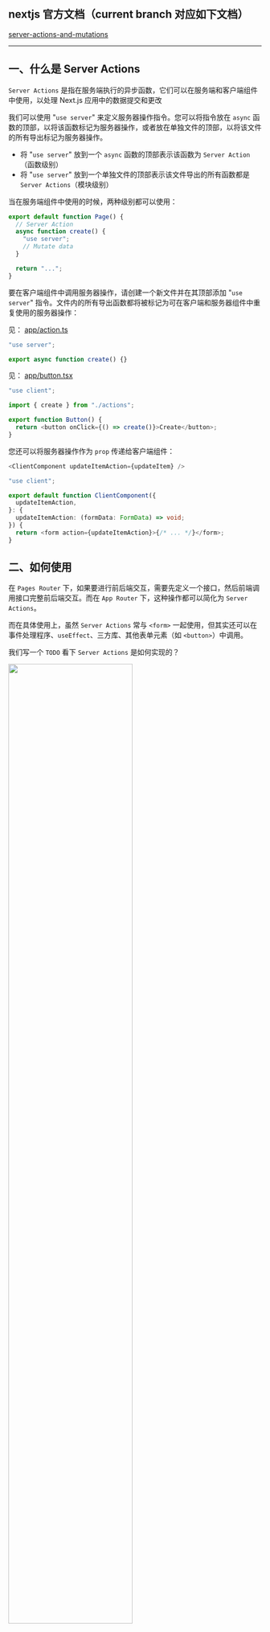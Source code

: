 ## nextjs 官方文档（current branch 对应如下文档）

[server-actions-and-mutations](https://nextjs.org/docs/app/building-your-application/data-fetching/server-actions-and-mutations)

---

## 一、什么是 Server Actions

`Server Actions` 是指在服务端执行的异步函数，它们可以在服务端和客户端组件中使用，以处理 Next.js 应用中的数据提交和更改

我们可以使用 "`use server`" 来定义服务器操作指令。您可以将指令放在 `async` 函数的顶部，以将该函数标记为服务器操作，或者放在单独文件的顶部，以将该文件的所有导出标记为服务器操作。

- 将 "`use server`" 放到一个 `async` 函数的顶部表示该函数为 `Server Action`（函数级别）
- 将 "`use server`" 放到一个单独文件的顶部表示该文件导出的所有函数都是 `Server Actions`（模块级别）

当在服务端组件中使用的时候，两种级别都可以使用：

```ts
export default function Page() {
  // Server Action
  async function create() {
    "use server";
    // Mutate data
  }

  return "...";
}
```

要在客户端组件中调用服务器操作，请创建一个新文件并在其顶部添加 "`use server`" 指令。文件内的所有导出函数都将被标记为可在客户端和服务器组件中重复使用的服务器操作：

见： [app/action.ts](app/action.ts)

```ts
"use server";

export async function create() {}
```

见： [app/button.tsx](app/button.tsx)

```ts
"use client";

import { create } from "./actions";

export function Button() {
  return <button onClick={() => create()}>Create</button>;
}
```

您还可以将服务器操作作为 `prop` 传递给客户端组件：

```ts
<ClientComponent updateItemAction={updateItem} />
```

```ts
"use client";

export default function ClientComponent({
  updateItemAction,
}: {
  updateItemAction: (formData: FormData) => void;
}) {
  return <form action={updateItemAction}>{/* ... */}</form>;
}
```

## 二、如何使用

在 `Pages Router` 下，如果要进行前后端交互，需要先定义一个接口，然后前端调用接口完整前后端交互。而在 `App Router` 下，这种操作都可以简化为 `Server Actions`。

而在具体使用上，虽然 `Server Actions` 常与 `<form>` 一起使用，但其实还可以在事件处理程序、`useEffect`、三方库、其他表单元素（如 `<button>`）中调用。

我们写一个 `TODO` 看下 `Server Actions` 是如何实现的？

<img src="assets/01.png" style="width:70%">

[app/form/page.tsx](app/form/page.tsx)

```ts
import { fetch_getTodos, fetch_createTodo } from "./action";

const FormPage = async () => {
  const todos = await fetch_getTodos();

  return (
    <>
      <form action={fetch_createTodo}>
        <input
          type="text"
          name="todo"
          className="border-2 border-gray-300 rounded-md p-2"
        />
        <button type="submit" className="bg-blue-500 text-white p-2 rounded-md">
          Submit
        </button>
      </form>
      <ul>
        {todos.map((todo, i) => (
          <li key={i}>{todo.title}</li>
        ))}
      </ul>
    </>
  );
};

export default FormPage;
```

[app/form/action.ts](app/form/action.ts)

```ts
"use server";

import { revalidatePath } from "next/cache";

const todos = [
  { id: 1, title: "Todo 1" },
  { id: 2, title: "Todo 2" },
  { id: 3, title: "Todo 3" },
];

export const fetch_getTodos = async () => {
  return todos;
};

export const fetch_createTodo = async (formData: FormData) => {
  const newTodo = {
    id: todos.length + 1,
    title: formData.get("todo") as string,
  };

  todos.push(newTodo!);
  revalidatePath("/form");
  return newTodo;
};
```

`Next.js` 会自动插入一个` <input type="hidden">`，其值为 `$ACTION_ID_xxxxxxxx`，用于让服务端区分 `Action`（因为一个页面可能使用多个 `Server Actions`）。

<img src="assets/02.png" style="width:70%">

当点击 `Submit` 的时候，触发表单提交，会发送一个 `POST` 请求到当前页面地址：

<img src="assets/03.png" style="width:70%">

请求会携带表单中的值，以及` $ACTION_ID`：

<img src="assets/04.png" style="width:70%">

接口返回 `RSC Payload`，用于渲染更新后的数据：

<img src="assets/05.png" style="width:70%">

总结：

- Server Actions 背后使用的是 POST 请求方法，请求当前页面地址，根据 $ACTION_ID 区分
- Server Actions 与 Next.js 的缓存和重新验证架构集成。调用 Action 时，Next.js 可以一次性返回更新的 UI 和新数据

<br />

通过 事件 使用 `Server Actions`，新增：[app/form/components/button.tsx](app/form/components/button.tsx)

```ts
"use client";

import { fetch_createTodoBtn } from "../action";
const Button = () => {
  const insetTodoHandler = async () => {
    const formData = new FormData();
    formData.append("todo", "666");
    await fetch_createTodoBtn(formData);
  };
  return (
    <div>
      <button
        className="bg-blue-500 text-white p-2 rounded-md"
        onClick={insetTodoHandler}
      >
        Create
      </button>
    </div>
  );
};

export default Button;
```

修改：[app/form/action.ts](app/form/action.ts)

```ts
// ...
// ...

// 增加 fetch_createTodoBtn 方法
export const fetch_createTodoBtn = async (formData: FormData) => {
  const newTodo = {
    id: todos.length + 1,
    title: formData.get("todo") as string,
  };

  todos.push(newTodo!);
  revalidatePath("/form");
  return newTodo;
};
```
